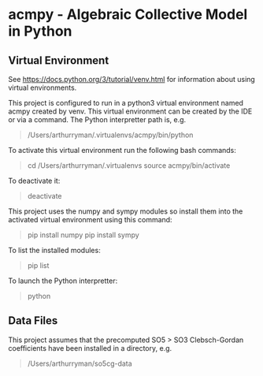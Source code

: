 # acmpy - Algebraic Collective Model in Python

## Virtual Environment

See <https://docs.python.org/3/tutorial/venv.html> for information
about using virtual environments.

This project is configured to run in a python3 virtual environment
named acmpy created by venv. 
This virtual environment can be created
by the IDE or via a command. 
The Python interpretter path is, e.g.

> /Users/arthurryman/.virtualenvs/acmpy/bin/python

To activate this virtual environment run the following bash commands:

> cd /Users/arthurryman/.virtualenvs
> source acmpy/bin/activate

To deactivate it:

> deactivate

This project uses the numpy and sympy modules so install them into the
activated virtual environment using this command:

> pip install numpy
> pip install sympy

To list the installed modules:

> pip list

To launch the Python interpretter:

> python




## Data Files

This project assumes that the precomputed SO5 > SO3 Clebsch-Gordan coefficients
have been installed in a directory, e.g.

> /Users/arthurryman/so5cg-data
